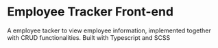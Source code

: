 # Employee Tracker Front-end

A employee tacker to view employee information, implemented together with CRUD functionalities. Built with Typescript and SCSS
